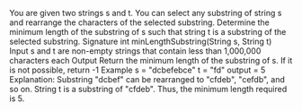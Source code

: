 You are given two strings s and t. You can select any substring of string s and rearrange the characters of the selected substring. Determine the minimum length of the substring of s such that string t is a substring of the selected substring.
Signature
int minLengthSubstring(String s, String t)
Input
s and t are non-empty strings that contain less than 1,000,000 characters each
Output
Return the minimum length of the substring of s. If it is not possible, return -1
Example
s = "dcbefebce"
t = "fd"
output = 5
Explanation:
Substring "dcbef" can be rearranged to "cfdeb", "cefdb", and so on. String t is a substring of "cfdeb". Thus, the minimum length required is 5.
